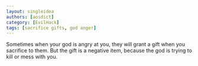 ```yaml
---
layout: singleidea
authors: [aosdict]
category: [EvilHack]
tags: [sacrifice gifts, god anger]
---
```

Sometimes when your god is angry at you, they will grant a gift when you sacrifice to them. But the gift is a negative item, because the god is trying to kill or mess with you.
